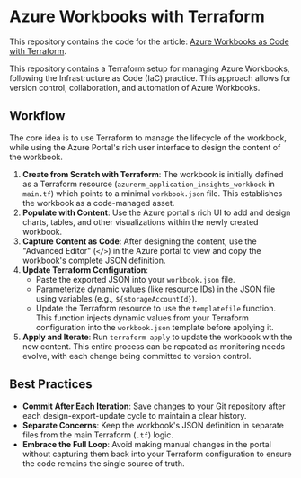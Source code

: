 # Azure Workbooks with Terraform

This repository contains the code for the article: [Azure Workbooks as Code with Terraform](https://olehrechukh.github.io/personal-blog/blog/azure-workbooks/).

This repository contains a Terraform setup for managing Azure Workbooks, following the Infrastructure as Code (IaC) practice. This approach allows for version control, collaboration, and automation of Azure Workbooks.

## Workflow

The core idea is to use Terraform to manage the lifecycle of the workbook, while using the Azure Portal's rich user interface to design the content of the workbook.

1.  **Create from Scratch with Terraform**: The workbook is initially defined as a Terraform resource (`azurerm_application_insights_workbook` in `main.tf`) which points to a minimal `workbook.json` file. This establishes the workbook as a code-managed asset.
2.  **Populate with Content**: Use the Azure portal's rich UI to add and design charts, tables, and other visualizations within the newly created workbook.
3.  **Capture Content as Code**: After designing the content, use the "Advanced Editor" (`</>`) in the Azure portal to view and copy the workbook's complete JSON definition.
4.  **Update Terraform Configuration**:
    *   Paste the exported JSON into your `workbook.json` file.
    *   Parameterize dynamic values (like resource IDs) in the JSON file using variables (e.g., `${storageAccountId}`).
    *   Update the Terraform resource to use the `templatefile` function. This function injects dynamic values from your Terraform configuration into the `workbook.json` template before applying it.
5.  **Apply and Iterate**: Run `terraform apply` to update the workbook with the new content. This entire process can be repeated as monitoring needs evolve, with each change being committed to version control.

## Best Practices

*   **Commit After Each Iteration**: Save changes to your Git repository after each design-export-update cycle to maintain a clear history.
*   **Separate Concerns**: Keep the workbook's JSON definition in separate files from the main Terraform (`.tf`) logic.
*   **Embrace the Full Loop**: Avoid making manual changes in the portal without capturing them back into your Terraform configuration to ensure the code remains the single source of truth.
